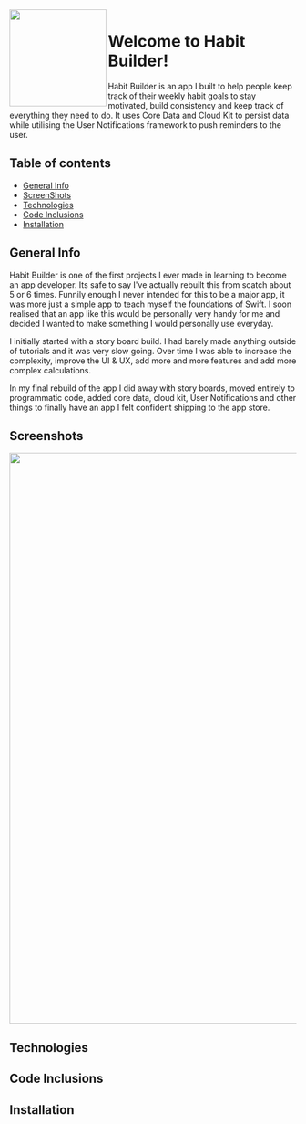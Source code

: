 
<img align="left" width="170" height="170" src="https://user-images.githubusercontent.com/50789735/171336227-6fdef91f-89c8-4aa6-9e1d-b9095d83433e.png">

# Welcome to Habit Builder!

Habit Builder is an app I built to help people keep track of their weekly habit goals to stay motivated, build consistency and keep track of everything they need to do. It uses Core Data and Cloud Kit to persist data while utilising the User Notifications framework to push reminders to the user.

## Table of contents
* [General Info](#general-info)
* [ScreenShots](#screenshots)
* [Technologies](#technologies)
* [Code Inclusions](#code-inclusions)
* [Installation](#installation)

## General Info
Habit Builder is one of the first projects I ever made in learning to become an app developer. Its safe to say I've actually rebuilt this from scatch about 5 or 6 times. Funnily enough I never intended for this to be a major app, it was more just a simple app to teach myself the foundations of Swift. I soon realised that an app like this would be personally very handy for me and decided I wanted to make something I would personally use everyday. 

I initially started with a story board build. I had barely made anything outside of tutorials and it was very slow going. Over time I was able to increase the complexity, improve the UI & UX, add more and more features and add more complex calculations. 

In my final rebuild of the app I did away with story boards, moved entirely to programmatic code, added core data, cloud kit, User Notifications and other things to finally have an app I felt confident shipping to the app store. 

## Screenshots

<img align="center" width="1000" src="https://user-images.githubusercontent.com/50789735/171388265-32e794ab-96e8-493d-9efa-8ab2618ed529.png">


## Technologies



## Code Inclusions



## Installation



